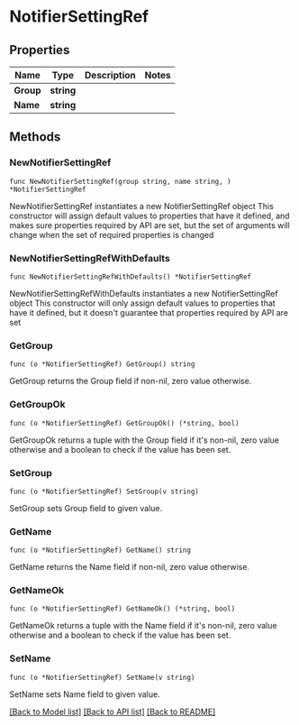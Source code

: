 # NotifierSettingRef

## Properties

Name | Type | Description | Notes
------------ | ------------- | ------------- | -------------
**Group** | **string** |  | 
**Name** | **string** |  | 

## Methods

### NewNotifierSettingRef

`func NewNotifierSettingRef(group string, name string, ) *NotifierSettingRef`

NewNotifierSettingRef instantiates a new NotifierSettingRef object
This constructor will assign default values to properties that have it defined,
and makes sure properties required by API are set, but the set of arguments
will change when the set of required properties is changed

### NewNotifierSettingRefWithDefaults

`func NewNotifierSettingRefWithDefaults() *NotifierSettingRef`

NewNotifierSettingRefWithDefaults instantiates a new NotifierSettingRef object
This constructor will only assign default values to properties that have it defined,
but it doesn't guarantee that properties required by API are set

### GetGroup

`func (o *NotifierSettingRef) GetGroup() string`

GetGroup returns the Group field if non-nil, zero value otherwise.

### GetGroupOk

`func (o *NotifierSettingRef) GetGroupOk() (*string, bool)`

GetGroupOk returns a tuple with the Group field if it's non-nil, zero value otherwise
and a boolean to check if the value has been set.

### SetGroup

`func (o *NotifierSettingRef) SetGroup(v string)`

SetGroup sets Group field to given value.


### GetName

`func (o *NotifierSettingRef) GetName() string`

GetName returns the Name field if non-nil, zero value otherwise.

### GetNameOk

`func (o *NotifierSettingRef) GetNameOk() (*string, bool)`

GetNameOk returns a tuple with the Name field if it's non-nil, zero value otherwise
and a boolean to check if the value has been set.

### SetName

`func (o *NotifierSettingRef) SetName(v string)`

SetName sets Name field to given value.



[[Back to Model list]](../README.md#documentation-for-models) [[Back to API list]](../README.md#documentation-for-api-endpoints) [[Back to README]](../README.md)


